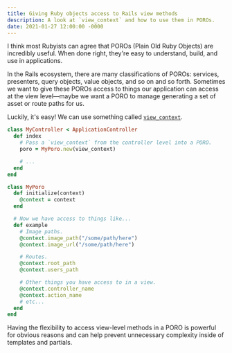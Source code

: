 ```yaml
---
title: Giving Ruby objects access to Rails view methods
description: A look at `view_context` and how to use them in POROs.
date: 2021-01-27 12:00:00 -0000
---
```


I think most Rubyists can agree that POROs (Plain Old Ruby Objects) are incredibly useful. When done right, they're easy to understand, build, and use in applications.

In the Rails ecosystem, there are many classifications of POROs: services, presenters, query objects, value objects, and so on and so forth. Sometimes we want to give these POROs access to things our application can access at the view level—maybe we want a PORO to manage generating a set of asset or route paths for us.

Luckily, it's easy! We can use something called [`view_context`](https://api.rubyonrails.org/classes/ActionView/Rendering.html#method-i-view_context).

```ruby
class MyController < ApplicationController
  def index
    # Pass a `view_context` from the controller level into a PORO.
    poro = MyPoro.new(view_context)

    # ...
  end
end

class MyPoro
  def initialize(context)
    @context = context
  end

  # Now we have access to things like...
  def example
    # Image paths.
    @context.image_path("/some/path/here")
    @context.image_url("/some/path/here")

    # Routes.
    @context.root_path
    @context.users_path

    # Other things you have access to in a view.
    @context.controller_name
    @context.action_name
    # etc...
  end
end
```

Having the flexibility to access view-level methods in a PORO is powerful for obvious reasons and can help prevent unnecessary complexity inside of templates and partials.

